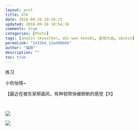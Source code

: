 ```yaml
---
layout: post
title: 476
date: 2018-09-26 10:50:23
updated: 2018-09-26 10:54:10
comments: true
categories: [Photo]
tags: [anakin skywalker, obi-wan kenobi, 星球大战, obikin]
permalink: "2433ed_12ad40bbb"
author: "猫厨"
description: ""
toc: true
---
```


<p>练习</p> 
<p>小伤怡情~<br /></p> 
<p>【最近在被东家掰画风，有种韧带快被掰断的感觉【X】</p> 
<p><br /></p>

![](/img/img_cVZNdzJtQk9JV2NRb0pKc1o0N2xHcVl1SkJ0RHBVU251ZEZSZ1prUVRHZmI2T0poMXluS1NBPT0.jpg)

![](/img/img_cVZNdzJtQk9JV2NRb0pKc1o0N2xHdFhFUWdTQVowN2xaTUVpalV2VWFqZjNub0ZaY05LeStnPT0.jpg)
